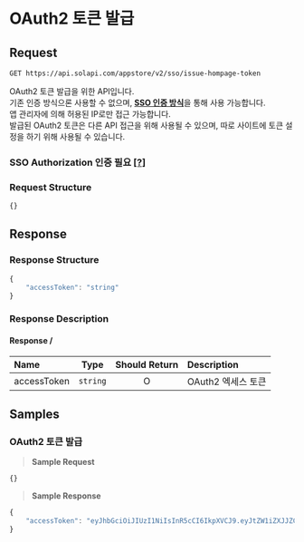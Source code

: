 # OAuth2 토큰 발급

## Request

```text
GET https://api.solapi.com/appstore/v2/sso/issue-hompage-token
```

OAuth2 토큰 발급을 위한 API입니다.   
기존 인증 방식으론 사용할 수 없으며, [**SSO 인증 방식**](https://docs.solapi.com/authentication/authentication-sso)을 통해 사용 가능합니다.  
앱 관리자에 의해 허용된 IP로만 접근 가능합니다.  
발급된 OAuth2 토큰은 다른 API 접근을 위해 사용될 수 있으며, 따로 사이트에 토큰 설정을 하기 위해 사용될 수 있습니다.

### SSO Authorization 인증 필요 [\[?\]](https://docs.solapi.com/authentication/authentication-sso)

### Request Structure

```javascript
{}
```

## Response

### Response Structure

```javascript
{
    "accessToken": "string"
}
```

### Response Description

#### Response /

| Name | Type | Should Return | Description |
| :--- | :---: | :---: | :--- |
| accessToken | `string` | O | OAuth2 엑세스 토큰 |

## Samples

### OAuth2 토큰 발급

> **Sample Request**

```javascript
{}
```

> **Sample Response**

```javascript
{
    "accessToken": "eyJhbGciOiJIUzI1NiIsInR5cCI6IkpXVCJ9.eyJtZW1iZXJJZCI6Ik1FTVV3Z19HdkhFTXI0IiwiYWNjb3VudElkIjoiMjEwNzIyMTk2NTM4NjciLCJjbGllbnRJZCI6IkNJRE5VUklHT0NPT0xTTVMiLCJzY29wZSI6IioiLCJkb21haW4iOiJteXNpdGV0ZXN0MC5zb2xhcGkubmV0IiwiaXNXaGl0ZSI6ZmFsc2UsImlzQWRtaW4iOmZhbHNlLCJpYXQiOjE2MjczNjg1NjksImV4cCI6MTYyNzQ1NDk2OX0.apDT3yMWy1jx-rT0CxcsO_eI9gsQCSqYx9jPBN44FFF"
}
```

